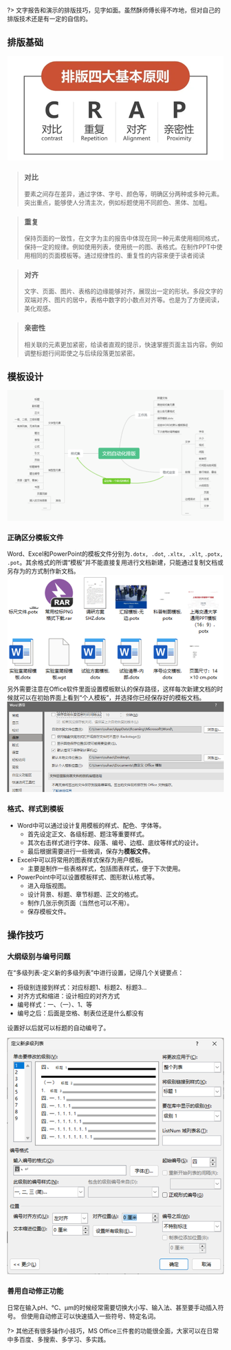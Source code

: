 ?> 文字报告和演示的排版技巧，见字如面。虽然酥师傅长得不咋地，但对自己的排版技术还是有一定的自信的。

## 排版基础
![排版四要素（图片本身就是很好的例子）](图801排版四要素.png)
> ### 对比
> 要素之间存在差异，通过字体、字号、颜色等，明确区分两种或多种元素。突出重点，能够使人分清主次，例如标题使用不同颜色、黑体、加粗。

> ### 重复
> 保持页面的一致性，在文字为主的报告中体现在同一种元素使用相同格式，保持一定的规律。例如使用列表，使用统一的图、表格式。在制作PPT中使用相同的页面模板等。通过规律性的、重复性的内容来便于读者阅读

> ### 对齐
> 文字、页面、图片、表格的边缘能够对齐，展现出一定的形状。多段文字的双端对齐、图片的居中，表格中数字的小数点对齐等。也是为了方便阅读，美化观感。

> ### 亲密性
> 相关联的元素更加紧密，给读者直观的提示，快速掌握页面主旨内容。例如调整标题行间距使之与后续段落更加紧密。

## 模板设计
![实现文档自动化排版的几个要点](图803文档自动化排版.png)

### 正确区分模板文件
Word、Excel和PowerPoint的模板文件分别为`.dotx, .dot`, `.xltx, .xlt`, `.potx, .pot`。其余格式的所谓“模板”并不能直接复用进行文档新建，只能通过复制文档或另存为的方式制作新文档。
![模板文件](图803模板文件.png)
另外需要注意在Office软件里面设置模板默认的保存路径，这样每次新建文档的时候就可以在初始界面上看到“个人模板”，并选择你已经保存好的模板文档。
![模板默认保存路径](图803模板默认保存路径.png)

### 格式、样式到模板
- Word中可以通过设计复用模板的样式、配色、字体等。
  - 首先设定正文、各级标题、题注等重要样式。
  - 其次右击样式进行字体、段落、编号、边框、底纹等样式的设计。
  - 最后根据需要进行一些微调，保存为**模板文件**。
- Excel中可以将常用的图表样式保存为用户模板。
  - 主要是制作一些表格样式，包括图表样式，便于下次使用。
- PowerPoint中可以设置模板样式、图形默认格式等。
  - 进入母版视图。
  - 设计背景、标题、章节标题、正文的格式。
  - 制作几张示例页面（当然也可以不用）。
  - 保存模板文件。

## 操作技巧

### 大纲级别与编号问题
在“多级列表-定义新的多级列表”中进行设置，记得几个关键要点：
- 将级别连接到样式：对应标题1、标题2、标题3...
- 对齐方式和缩进：设计相应的对齐方式
- 编号样式：一、（一）、1、等
- 编号之后：后面是空格、制表位还是什么都没有

设置好以后就可以标题的自动编号了。

![设置多级列表的自动编号](图803文档自动编号.png)

### 善用自动修正功能
日常在输入pH、℃、μm的时候经常需要切换大小写、输入法、甚至要手动插入符号。
但使用自动修正可以快速插入一些符号、特定名词。

?> 其他还有很多操作小技巧，MS Office三件套的功能很全面，大家可以在日常中多百度、多搜索、多学习、多实践。